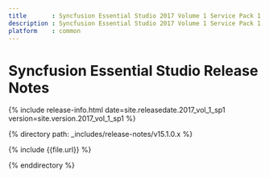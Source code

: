 ```yaml
---
title       : Syncfusion Essential Studio 2017 Volume 1 Service Pack 1 Release Notes
description : Syncfusion Essential Studio 2017 Volume 1 Service Pack 1 Release Notes
platform    : common
---
```


# Syncfusion Essential Studio Release Notes

{% include release-info.html date=site.releasedate.2017_vol_1_sp1 version=site.version.2017_vol_1_sp1 %} 

{% directory path: _includes/release-notes/v15.1.0.x %}

{% include {{file.url}} %}

{% enddirectory %}

<style>
table{
	width: 100%;
	word-wrap: break-word;
}

th:first-child{
	width: 15%;
}
</style>